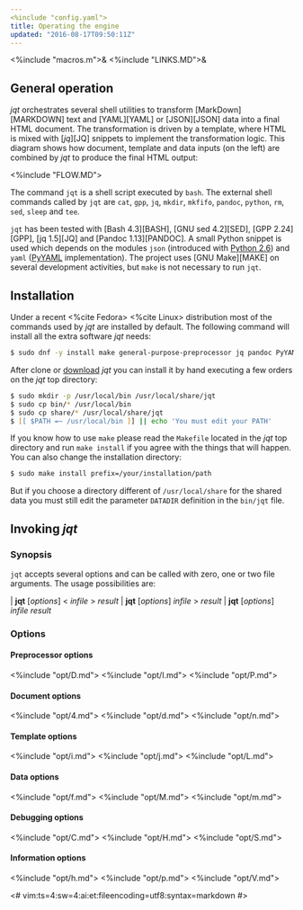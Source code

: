 ```yaml
---
<%include "config.yaml">
title: Operating the engine
updated: "2016-08-17T09:50:11Z"
---
```

<%include "macros.m">&
<%include "LINKS.MD">&

## General operation

_jqt_ orchestrates several shell utilities to transform [MarkDown][MARKDOWN] text and
[YAML][YAML] or [JSON][JSON] data into a final HTML document. The transformation is driven by a template,
where HTML is mixed with [_jq_][JQ] snippets to implement the transformation logic.
This diagram shows how document, template and data inputs (on the left) are combined by
_jqt_ to produce the final HTML output:

<%include "FLOW.MD">

The command `jqt` is a shell script executed by `bash`.
The external shell commands called by `jqt` are `cat`, `gpp`, `jq`, `mkdir`,
`mkfifo`, `pandoc`, `python`, `rm`, `sed`, `sleep` and `tee`.

`jqt` has been tested with [Bash 4.3][BASH], [GNU sed 4.2][SED], [GPP 2.24][GPP],
[jq 1.5][JQ] and [Pandoc 1.13][PANDOC]. A small Python snippet is used which depends
on the modules `json` (introduced with [Python 2.6](https://docs.python.org/2.6/))
and `yaml` ([PyYAML](http://pyyaml.org/) implementation).
The project uses [GNU Make][MAKE] on several development activities, but `make`
is not necessary to run `jqt`.

## Installation

Under a recent <%cite Fedora> <%cite Linux> distribution most of the commands
used by _jqt_ are installed by default. The following command will install all the extra
software _jqt_ needs:

```zsh
$ sudo dnf -y install make general-purpose-preprocessor jq pandoc PyYAML
```

After clone or [download](https://github.com/fadado/jqt/releases) _jqt_ you can
install it by hand executing a few orders on the _jqt_ top directory:

```zsh
$ sudo mkdir -p /usr/local/bin /usr/local/share/jqt
$ sudo cp bin/* /usr/local/bin
$ sudo cp share/* /usr/local/share/jqt
$ [[ $PATH =~ /usr/local/bin ]] || echo 'You must edit your PATH'
```

If you know how to use `make` please read the `Makefile` located in the _jqt_
top directory and run `make install` if you agree with the things that will
happen. You can also change the installation directory:

```zsh
$ sudo make install prefix=/your/installation/path
```

But if you choose a directory different of `/usr/local/share` for the shared data
you must still edit the parameter `DATADIR` definition in the `bin/jqt` file.

## Invoking _jqt_

### Synopsis

`jqt` accepts several options and can be called with zero, one or two file
arguments.  The usage possibilities are:

| **jqt** [_options_] < _infile_ > _result_
| **jqt** [_options_] _infile_ > _result_
| **jqt** [_options_] _infile_ _result_

### Options

#### Preprocessor options

<%include "opt/D.md">
<%include "opt/I.md">
<%include "opt/P.md">

#### Document options

<%include "opt/4.md">
<%include "opt/d.md">
<%include "opt/n.md">

#### Template options

<%include "opt/i.md">
<%include "opt/j.md">
<%include "opt/L.md">

#### Data options

<%include "opt/f.md">
<%include "opt/M.md">
<%include "opt/m.md">

#### Debugging options

<%include "opt/C.md">
<%include "opt/H.md">
<%include "opt/S.md">

#### Information options

<%include "opt/h.md">
<%include "opt/p.md">
<%include "opt/V.md">

<#
vim:ts=4:sw=4:ai:et:fileencoding=utf8:syntax=markdown
#>
